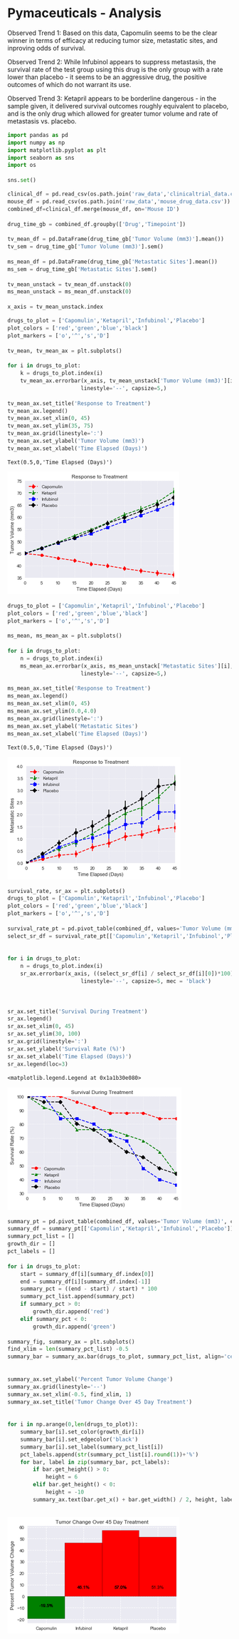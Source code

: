 
# Pymaceuticals - Analysis

Observed Trend 1: Based on this data, Capomulin seems to be the clear winner in terms of efficacy at reducing tumor size, metastatic sites, and inproving odds of survival.

Observed Trend 2: While Infubinol appears to suppress metastasis, the survival rate of the test group using this drug is the only group with a rate lower than placebo - it seems to be an aggressive drug, the positive outcomes of which do not warrant its use.

Observed Trend 3: Ketapril appears to be borderline dangerous - in the sample given, it delivered survival outcomes roughly equivalent to placebo, and is the only drug which allowed for greater tumor volume and rate of metastasis vs. placebo.


```python
import pandas as pd
import numpy as np
import matplotlib.pyplot as plt
import seaborn as sns
import os

sns.set()
```


```python
clinical_df = pd.read_csv(os.path.join('raw_data','clinicaltrial_data.csv'))
mouse_df = pd.read_csv(os.path.join('raw_data','mouse_drug_data.csv'))
combined_df=clinical_df.merge(mouse_df, on='Mouse ID')

drug_time_gb = combined_df.groupby(['Drug','Timepoint'])

tv_mean_df = pd.DataFrame(drug_time_gb['Tumor Volume (mm3)'].mean())
tv_sem = drug_time_gb['Tumor Volume (mm3)'].sem()

ms_mean_df = pd.DataFrame(drug_time_gb['Metastatic Sites'].mean())
ms_sem = drug_time_gb['Metastatic Sites'].sem()

tv_mean_unstack = tv_mean_df.unstack(0)
ms_mean_unstack = ms_mean_df.unstack(0)

x_axis = tv_mean_unstack.index
```


```python
drugs_to_plot = ['Capomulin','Ketapril','Infubinol','Placebo']
plot_colors = ['red','green','blue','black']
plot_markers = ['o','^','s','D']

tv_mean, tv_mean_ax = plt.subplots()

for i in drugs_to_plot:
    k = drugs_to_plot.index(i)
    tv_mean_ax.errorbar(x_axis, tv_mean_unstack['Tumor Volume (mm3)'][i], yerr=tv_sem[i], marker=plot_markers[k], color=plot_colors[k],
                       linestyle='--', capsize=5,)

tv_mean_ax.set_title('Response to Treatment')
tv_mean_ax.legend()
tv_mean_ax.set_xlim(0, 45)
tv_mean_ax.set_ylim(35, 75)
tv_mean_ax.grid(linestyle=':')
tv_mean_ax.set_ylabel('Tumor Volume (mm3)')
tv_mean_ax.set_xlabel('Time Elapsed (Days)')
```




    Text(0.5,0,'Time Elapsed (Days)')




![png](output_3_1.png)



```python
drugs_to_plot = ['Capomulin','Ketapril','Infubinol','Placebo']
plot_colors = ['red','green','blue','black']
plot_markers = ['o','^','s','D']

ms_mean, ms_mean_ax = plt.subplots()

for i in drugs_to_plot:
    n = drugs_to_plot.index(i)
    ms_mean_ax.errorbar(x_axis, ms_mean_unstack['Metastatic Sites'][i], yerr=ms_sem[i], marker=plot_markers[n], color=plot_colors[n],
                       linestyle='--', capsize=5,)

ms_mean_ax.set_title('Response to Treatment')
ms_mean_ax.legend()
ms_mean_ax.set_xlim(0, 45)
ms_mean_ax.set_ylim(0.0,4.0)
ms_mean_ax.grid(linestyle=':')
ms_mean_ax.set_ylabel('Metastatic Sites')
ms_mean_ax.set_xlabel('Time Elapsed (Days)')
```




    Text(0.5,0,'Time Elapsed (Days)')




![png](output_4_1.png)



```python
survival_rate, sr_ax = plt.subplots()
drugs_to_plot = ['Capomulin','Ketapril','Infubinol','Placebo']
plot_colors = ['red','green','blue','black']
plot_markers = ['o','^','s','D']

survival_rate_pt = pd.pivot_table(combined_df, values='Tumor Volume (mm3)', columns=['Drug'], index=['Timepoint'], aggfunc='count')
select_sr_df = survival_rate_pt[['Capomulin','Ketapril','Infubinol','Placebo']]
 

for i in drugs_to_plot:
    n = drugs_to_plot.index(i)
    sr_ax.errorbar(x_axis, ((select_sr_df[i] / select_sr_df[i][0])*100) , marker=plot_markers[n], color=plot_colors[n],
                       linestyle='--', capsize=5, mec = 'black')



sr_ax.set_title('Survival During Treatment')
sr_ax.legend()
sr_ax.set_xlim(0, 45)
sr_ax.set_ylim(30, 100)
sr_ax.grid(linestyle=':')
sr_ax.set_ylabel('Survival Rate (%)')
sr_ax.set_xlabel('Time Elapsed (Days)')
sr_ax.legend(loc=3)
```




    <matplotlib.legend.Legend at 0x1a1b30e080>




![png](output_5_1.png)



```python
summary_pt = pd.pivot_table(combined_df, values='Tumor Volume (mm3)', columns=['Drug'], index=['Timepoint'], aggfunc='mean')
summary_df = summary_pt[['Capomulin','Ketapril','Infubinol','Placebo']]
summary_pct_list = []
growth_dir = []
pct_labels = []

for i in drugs_to_plot:
    start = summary_df[i][summary_df.index[0]]
    end = summary_df[i][summary_df.index[-1]]
    summary_pct = ((end - start) / start) * 100
    summary_pct_list.append(summary_pct)
    if summary_pct > 0:
        growth_dir.append('red')
    elif summary_pct < 0:
        growth_dir.append('green')
        
summary_fig, summary_ax = plt.subplots()
find_xlim = len(summary_pct_list) -0.5
summary_bar = summary_ax.bar(drugs_to_plot, summary_pct_list, align='center',width=1)


summary_ax.set_ylabel('Percent Tumor Volume Change')
summary_ax.grid(linestyle='--')
summary_ax.set_xlim(-0.5, find_xlim, 1)
summary_ax.set_title('Tumor Change Over 45 Day Treatment')


for i in np.arange(0,len(drugs_to_plot)):
    summary_bar[i].set_color(growth_dir[i])
    summary_bar[i].set_edgecolor('black')
    summary_bar[i].set_label(summary_pct_list[i])
    pct_labels.append(str(summary_pct_list[i].round(1))+'%')
    for bar, label in zip(summary_bar, pct_labels):
        if bar.get_height() > 0:
            height = 6
        elif bar.get_height() < 0:  
            height = -10
        summary_ax.text(bar.get_x() + bar.get_width() / 2, height, label, ha='center', va='bottom', color='black')
    
```


![png](output_6_0.png)

